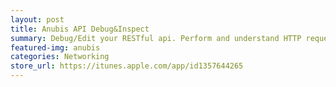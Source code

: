 ```yaml
---
layout: post
title: Anubis API Debug&Inspect
summary: Debug/Edit your RESTful api. Perform and understand HTTP request.
featured-img: anubis
categories: Networking
store_url: https://itunes.apple.com/app/id1357644265
---
```

